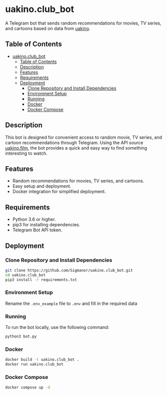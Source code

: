 <!-- # Description

A simple Telegram bot to get a random movie, TV series, or cartoon from [uakino](https://uakino.film)

## Installation

```bash
git clone https://github.com/Sigmanor/uakino.club_bot.git
cd uakino.club_bot
pip3 install -r requirements.txt
```

Also, rename the **.env_example** file to **.env** and fill in the bot *TOKEN*.

## Running the Bot

To run the bot, simply execute:

```bash
python3 bot.py
```

## Docker
```bash
docker compose up -d
``` -->


# uakino.club_bot

A Telegram bot that sends random recommendations for movies, TV series, and cartoons based on data from [uakino](https://uakino.film).

## Table of Contents

- [uakino.club\_bot](#uakinoclub_bot)
  - [Table of Contents](#table-of-contents)
  - [Description](#description)
  - [Features](#features)
  - [Requirements](#requirements)
  - [Deployment](#deployment)
    - [Clone Repository and Install Dependencies](#clone-repository-and-install-dependencies)
    - [Environment Setup](#environment-setup)
    - [Running](#running)
    - [Docker](#docker)
    - [Docker Compose](#docker-compose)

## Description

This bot is designed for convenient access to random movie, TV series, and cartoon recommendations through Telegram. Using the API source [uakino.film](https://uakino.film), the bot provides a quick and easy way to find something interesting to watch.

## Features

- Random recommendations for movies, TV series, and cartoons.
- Easy setup and deployment.
- Docker integration for simplified deployment.

## Requirements

- Python 3.6 or higher.
- pip3 for installing dependencies.
- Telegram Bot API token.

## Deployment

### Clone Repository and Install Dependencies

```bash
git clone https://github.com/Sigmanor/uakino.club_bot.git
cd uakino.club_bot
pip3 install -r requirements.txt
```

### Environment Setup
Rename the `.env_example` file to `.env` and fill in the required data

### Running
To run the bot locally, use the following command:

```bash
python3 bot.py
```

### Docker

```bash
docker build -t uakino.club_bot .
docker run uakino.club_bot
```

### Docker Compose

```bash
docker compose up -d
```